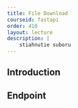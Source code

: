 ```yaml
---
title: File Download
courseid: fastapi
order: 410
layout: lecture
description: |
    stiahnutie suboru
---
```


## Introduction


## Endpoint

```python

```
